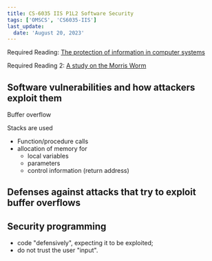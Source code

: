 ```yaml
---
title: CS-6035 IIS P1L2 Software Security
tags: ['OMSCS', 'CS6035-IIS']
last_update:
  date: 'August 20, 2023'
---
```


Required Reading: [The protection of information in computer systems](https://docs.google.com/document/d/15wLFyxKD_qkYybFtk_00WZxUNjgPbcesWB0XroQeHtg/edit?usp=sharing)

Required Reading 2: [A study on the Morris Worm](https://arxiv.org/pdf/2112.07647.pdf)

## Software vulnerabilities and how attackers exploit them

Buffer overflow

Stacks are used

* Function/procedure calls
* allocation of memory for
  * local variables
  * parameters
  * control information (return address)

## Defenses against attacks that try to exploit buffer overflows

## Security programming

* code "defensively", expecting it to be exploited;
* do not trust the user "input".
